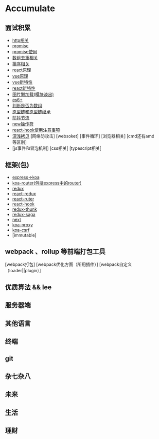 # Accumulate

## 面试积累

* [http相关](https://zhuanlan.zhihu.com/p/73409439)
* [promise]()
* [promise使用]()
* [数组去重相关]()
* [排序相关]()
* [react原理]()
* [vue原理]()
* [vue新特性]()
* [react新特性]()
* [图片懒加载(模块淡出)]()
* [es6+]()
* [判断是否为数组]()
* [原型链和原型链继承]()
* [防抖节流]()
* [new操作符]()
* [react-hook使用注意事项]()
* [深浅拷贝]()
[网络防攻击]
[websoket]
[事件循环]
[浏览器相关]
[cmd还有amd等区别]
* [js事件和冒泡机制]
[css相关]
[typescript相关]

## 框架(包)

* [express->koa]()
* [koa-router(包括express中的router)]()
* [redux]()
* [react-redux]()
* [react-ruter]()
* [react-hook]()
* [redux-thunk]()
* [redux-saga]()
* [next]()
* [koa-proxy]()
* [koa-csrf]()
* [immutable]

## webpack 、rollup 等前端打包工具

[webpack打包]
[webpack优化方面（所用插件）]
[webpack自定义（loader||plugin）]

## 优质算法 && lee

## 服务器端

## 其他语言

## 终端

## git

## 杂七杂八

## 未来

## 生活

## 理财





